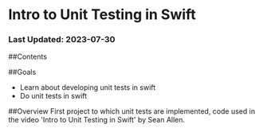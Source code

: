 #  Intro to Unit Testing in Swift


### Last Updated: 2023-07-30

##Contents

##Goals
- Learn about developing unit tests in swift
- Do unit tests in swift

##Overview
First project to which unit tests are implemented, code used in the video 'Intro to Unit Testing in Swift' by Sean Allen.


